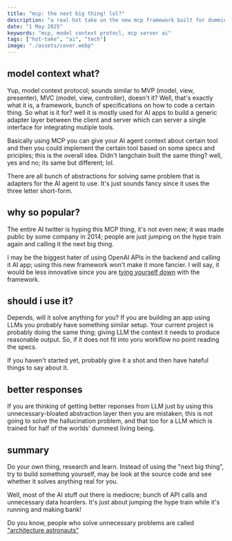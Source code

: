 ```yaml
---
title: "mcp: the next big thing! lol?"
description: "a real hot take on the new mcp framework built for dummies who get attracted to new-anything ai like a moth to a light;"
date: "1 May 2025"
keywords: "mcp, model context protocl, mcp server ai"
tags: ["hot-take", "ai", "tech"]
image: "./assets/cover.webp"
---
```


## model context what?

Yup, model context protocol; sounds similar to MVP (model, view, presenter), MVC (model, view, controller), doesn't it? Well, that's exactly what it is, a framework, bunch of specifications on how to code a certain thing. So what is it for? well it is mostly used for AI apps to build a generic adapter layer between the client and server which can server a single interface for integrating mutiple tools.

Basically using MCP you can give your AI agent context about certain tool and then you could implement the certain tool based on some specs and priciples; this is the overall idea. Didn't langchain built the same thing? well, yes and no; its same but different; lol.

There are all bunch of abstractions for solving same problem that is adapters for the AI agent to use. It's just sounds fancy since it uses the three letter short-form.

## why so popular?

The entire AI twitter is hyping this MCP thing, it's not even new; it was made public by some company in 2014; people are just jumping on the hype train again and calling it the next big thing.

I may be the biggest hater of using OpenAI APIs in the backend and calling it AI app; using this new framework won't make it more fancier. I will say, it would be less innovative since you are [tying yourself down](https://x.com/atul_patare/status/1917985636520276031) with the framework.

## should i use it?

Depends, will it solve anything for you? If you are building an app using LLMs you probably have something similar setup. Your current project is probably doing the same thing; giving LLM the context it needs to produce reasonable output. So, if it does not fit into yoru workflow no point reading the specs.

If you haven't started yet, probably give it a shot and then have hateful things to say about it.

## better responses

If you are thinking of getting better reponses from LLM just by using this unnecessary-bloated abstraction layer then you are mistaken, this is not going to solve the hallucination problem, and that too for a LLM which is trained for half of the worlds' dummest living being.

## summary

Do your own thing, research and learn. Instead of using the "next big thing", try to build something yourself, may be look at the source code and see whether it solves anything real for you.

Well, most of the AI stuff out there is mediocre; bunch of API calls and unnecessary data hoarders. It's just about jumping the hype train while it's running and making bank!

Do you know, people who solve unnecessary problems are called ["architecture astronauts"](https://www.joelonsoftware.com/2001/04/21/dont-let-architecture-astronauts-scare-you/)
